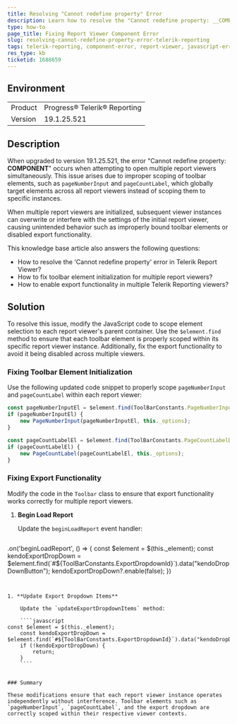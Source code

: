 ```yaml
---
title: Resolving "Cannot redefine property" Error
description: Learn how to resolve the "Cannot redefine property: __COMPONENT__" error when opening multiple report viewers in version 19.1.25.521.
type: how-to
page_title: Fixing Report Viewer Component Error
slug: resolving-cannot-redefine-property-error-telerik-reporting
tags: telerik-reporting, component-error, report-viewer, javascript-error, configurable-property
res_type: kb
ticketid: 1688659
---
```


## Environment

<table>
    <tbody>
        <tr>
            <td>Product</td>
            <td>Progress® Telerik® Reporting</td>
        </tr>
        <tr>
            <td>Version</td>
            <td>19.1.25.521</td>
        </tr>
    </tbody>
</table>

## Description

When upgraded to version 19.1.25.521, the error "Cannot redefine property: __COMPONENT__" occurs when attempting to open multiple report viewers simultaneously. This issue arises due to improper scoping of toolbar elements, such as `pageNumberInput` and `pageCountLabel`, which globally target elements across all report viewers instead of scoping them to specific instances.

When multiple report viewers are initialized, subsequent viewer instances can overwrite or interfere with the settings of the initial report viewer, causing unintended behavior such as improperly bound toolbar elements or disabled export functionality.

This knowledge base article also answers the following questions:

* How to resolve the 'Cannot redefine property' error in Telerik Report Viewer?
* How to fix toolbar element initialization for multiple report viewers?
* How to enable export functionality in multiple Telerik Reporting viewers?

## Solution

To resolve this issue, modify the JavaScript code to scope element selection to each report viewer's parent container. Use the `$element.find` method to ensure that each toolbar element is properly scoped within its specific report viewer instance. Additionally, fix the export functionality to avoid it being disabled across multiple viewers.

### Fixing Toolbar Element Initialization

Use the following updated code snippet to properly scope `pageNumberInput` and `pageCountLabel` within each report viewer:

````javascript
const pageNumberInputEl = $element.find(ToolBarConstants.PageNumberInputDataRoleSelector).get(0);
if (pageNumberInputEl) {
    new PageNumberInput(pageNumberInputEl, this._options);
}

const pageCountLabelEl = $element.find(ToolBarConstants.PageCountLabelDataRoleSelector).get(0);
if (pageCountLabelEl) {
    new PageCountLabel(pageCountLabelEl, this._options);
}
````


### Fixing Export Functionality

Modify the code in the `Toolbar` class to ensure that export functionality works correctly for multiple report viewers.

1. **Begin Load Report**

    Update the `beginLoadReport` event handler:

    ````javascript
.on('beginLoadReport', () => {
        const $element = $(this._element);
        const kendoExportDropDown = $element.find(`#${ToolBarConstants.ExportDropdownId}`).data("kendoDropDownButton");
        kendoExportDropDown?.enable(false);
    })
````


1. **Update Export Dropdown Items**

    Update the `updateExportDropdownItems` method:

    ````javascript
const $element = $(this._element);
    const kendoExportDropDown = $element.find(`#${ToolBarConstants.ExportDropdownId}`).data("kendoDropDownButton");
    if (!kendoExportDropDown) {
        return;
    }
    ````


### Summary

These modifications ensure that each report viewer instance operates independently without interference. Toolbar elements such as `pageNumberInput`, `pageCountLabel`, and the export dropdown are correctly scoped within their respective viewer contexts.
